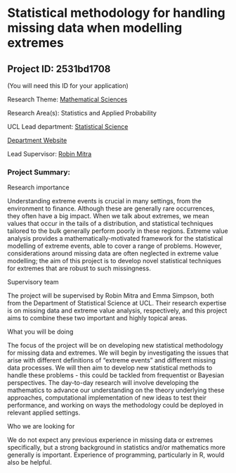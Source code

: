 # Statistical methodology for handling missing data when modelling extremes

## Project ID: **2531bd1708**
(You will need this ID for your application)

Research Theme: [Mathematical Sciences](../themes/mathematical-sciences.md)

Research Area(s):
Statistics and Applied Probability

UCL Lead department: [Statistical Science](../departments/statistical-science.md)

[Department Website](https://www.ucl.ac.uk/statistics)

Lead Supervisor: [Robin Mitra](https://profiles.ucl.ac.uk/90259)

### Project Summary:

Research importance

Understanding extreme events is crucial in many settings, from the environment to finance. Although these are generally rare occurrences, they often have a big impact. When we talk about extremes, we mean values that occur in the tails of a distribution, and statistical techniques tailored to the bulk generally perform poorly in these regions. Extreme value analysis provides a mathematically-motivated framework for the statistical modelling of extreme events, able to cover a range of problems. However, considerations around missing data are often neglected in extreme value modelling; the aim of this project is to develop novel statistical techniques for extremes that are robust to such missingness.

Supervisory team

The project will be supervised by Robin Mitra and Emma Simpson, both from the Department of Statistical Science at UCL. Their research expertise is on missing data and extreme value analysis, respectively, and this project aims to combine these two important and highly topical areas.

What you will be doing

The focus of the project will be on developing new statistical methodology for missing data and extremes. We will begin by investigating the issues that arise with different definitions of “extreme events” and different missing data processes. We will then aim to develop new statistical methods to handle these problems - this could be tackled from frequentist or Bayesian perspectives. The day-to-day research will involve developing the mathematics to advance our understanding on the theory underlying these approaches, computational implementation of new ideas to test their performance, and working on ways the methodology could be deployed in relevant applied settings.

Who we are looking for

We do not expect any previous experience in missing data or extremes specifically, but a strong background in statistics and/or mathematics more generally is important. Experience of programming, particularly in R, would also be helpful.
